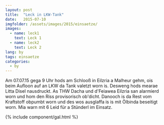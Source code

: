 ```yaml
---
layout: post
title:  "Leck in LKW-Tank"
date:   2015-07-10
imgfolder: /assets/images/2015/einsaetze/
images:
  - name: leck1
    text: Leck 1
  - name: leck2
    text: Leck 2
lang: by
tags: einsaetze
categories:
  - by
---
```


Am 07.07.15 gega 9 Uhr hods am Schlooß in Eilzria a Malheur gehm, ois beim Aufloon auf an LKW da Tank valetzt worn is. Desweng hods mearae Litta Disel nausdruckt. As THW Dacha und d'Feiawea Eilzria san alarmierd worn und hom den Riss provisorisch ob'dicht. Danooch is da Rest vom Kraftstoff obpumbt worn und des wos ausglaffa is is mit Ölbinda beseitigt worn. Mia warn mit 6 Leid für a Stünderl im Einsatz.

{% include component/gal.html %}

